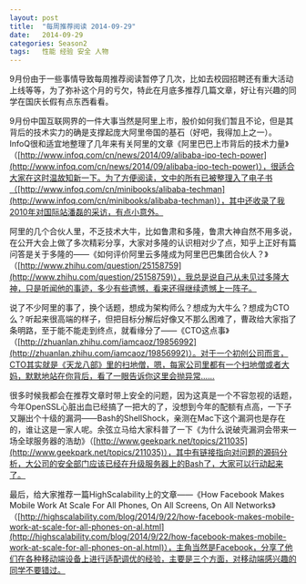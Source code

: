 ```yaml
---
layout: post
title:  "每周推荐阅读 2014-09-29"
date:   2014-09-29
categories: Season2 
tags:   性能 经验 安全 人物
---
```


9月份由于一些事情导致每周推荐阅读暂停了几次，比如去校园招聘还有重大活动上线等等，为了弥补这个月的亏欠，特此在月底多推荐几篇文章，好让有兴趣的同学在国庆长假有点东西看看。

9月份中国互联网界的一件大事当然是阿里上市，股价如何我们暂且不论，但是其背后的技术实力的确是支撑起庞大阿里帝国的基石（好吧，我得加上之一）。InfoQ很和适宜地整理了几年来有关阿里的文章《阿里巴巴上市背后的技术力量》（[http://www.infoq.com/cn/news/2014/09/alibaba-ipo-tech-power](http://www.infoq.com/cn/news/2014/09/alibaba-ipo-tech-power)），很适合大家在这时温故知新一下。为了方便阅读，文中的所有已被整理入了电子书（[http://www.infoq.com/cn/minibooks/alibaba-techman](http://www.infoq.com/cn/minibooks/alibaba-techman)），其中还收录了我2010年对国际站潘磊的采访，有点小意外。

阿里的几个合伙人里，不乏技术大牛，比如鲁肃和多隆，鲁肃大神自然不用多说，在公开大会上做了多次精彩分享，大家对多隆的认识相对少了点，知乎上正好有篇问答是关于多隆的——《如何评价阿里云多隆成为阿里巴巴集团合伙人？》（[http://www.zhihu.com/question/25158759](http://www.zhihu.com/question/25158759)），我总是说自己从未见过多隆大神，只是听闻他的事迹，多少有些遗憾，看来还得继续遗憾上一阵子。

说了不少阿里的事了，换个话题，想成为架构师么？想成为大牛么？想成为CTO么？听起来很高端的样子，但把目标分解后好像又不那么困难了，曹政给大家指了条明路，至于能不能走到终点，就看缘分了——《CTO这点事》（[http://zhuanlan.zhihu.com/iamcaoz/19856992](http://zhuanlan.zhihu.com/iamcaoz/19856992)）。对于一个初创公司而言，CTO其实就是《天龙八部》里的扫地僧，嗯，每家公司里都有一个扫地僧或者大妈，默默地站在你背后，看了一眼告诉你这里会抛异常……

很多时候我都会在推荐文章时带上安全的问题，因为这真是一个不容忽视的话题，今年OpenSSL心脏出血已经搞了一把大的了，没想到今年的配额有点高，一下子又蹦出个十级的漏洞——Bash的ShellShock，亲测在Mac下这个漏洞也是存在的，谁让这是一家人呢。余弦立马给大家科普了一下《为什么说破壳漏洞会带来一场全球服务器的浩劫》（[http://www.geekpark.net/topics/211035](http://www.geekpark.net/topics/211035)），其中有链接指向对问题的源码分析，大公司的安全部门应该已经在升级服务器上的Bash了，大家可以行动起来了。

最后，给大家推荐一篇HighScalability上的文章——《How Facebook Makes Mobile Work At Scale For All Phones, On All Screens, On All Networks》（[http://highscalability.com/blog/2014/9/22/how-facebook-makes-mobile-work-at-scale-for-all-phones-on-al.html](http://highscalability.com/blog/2014/9/22/how-facebook-makes-mobile-work-at-scale-for-all-phones-on-al.html)），主角当然是Facebook，分享了他们在各种移动端设备上进行适配调优的经验，主要是三个方面，对移动端感兴趣的同学不要错过。
